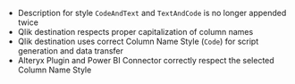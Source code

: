 - Description for style `CodeAndText` and `TextAndCode` is no longer appended twice
- Qlik destination respects proper capitalization of column names
- Qlik destination uses correct Column Name Style (`Code`) for script generation and data transfer
- Alteryx Plugin and Power BI Connector correctly respect the selected Column Name Style

